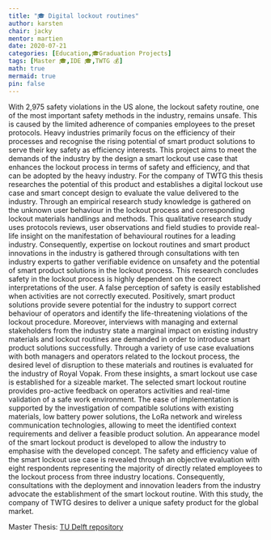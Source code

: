 ```yaml
---
title: "🎓 Digital lockout routines"
author: karsten
chair: jacky
mentor: martien
date: 2020-07-21
categories: [Education,🎓Graduation Projects]
tags: [Master 🎓,IDE 🎓,TWTG 💰]
math: true
mermaid: true
pin: false
---
```


With 2,975 safety violations in the US alone, the lockout safety routine, one of the most important safety methods in the industry, remains unsafe. This is caused by the limited adherence of companies employees to the preset protocols. Heavy industries primarily focus on the efficiency of their processes and recognise the rising potential of smart product solutions to serve their key safety as efficiency interests. This project aims to meet the demands of the industry by the design a smart lockout use case that enhances the lockout process in terms of safety and efficiency, and that can be adopted by the heavy industry. For the company of TWTG this thesis researches the potential of this product and establishes a digital lockout use case and smart concept design to evaluate the value delivered to the industry. Through an empirical research study knowledge is gathered on the unknown user behaviour in the lockout process and corresponding lockout materials handlings and methods. This qualitative research study uses protocols reviews, user observations and field studies to provide real-life insight on the manifestation of behavioural routines for a leading industry. Consequently, expertise on lockout routines and smart product innovations in the industry is gathered through consultations with ten industry experts to gather verifiable evidence on unsafety and the potential of smart product solutions in the lockout process. This research concludes safety in the lockout process is highly dependent on the correct interpretations of the user. A false perception of safety is easily established when activities are not correctly executed. Positively, smart product solutions provide severe potential for the industry to support correct behaviour of operators and identify the life-threatening violations of the lockout procedure. Moreover, interviews with managing and external stakeholders from the industry state a marginal impact on existing industry materials and lockout routines are demanded in order to introduce smart product solutions successfully. Through a variety of use case evaluations with both managers and operators related to the lockout process, the desired level of disruption to these materials and routines is evaluated for the industry of Royal Vopak. From these insights, a smart lockout use case is established for a sizeable market. The selected smart lockout routine provides pro-active feedback on operators activities and real-time validation of a safe work environment. The ease of implementation is supported by the investigation of compatible solutions with existing materials, low battery power solutions, the LoRa network and wireless communication technologies, allowing to meet the identified context requirements and deliver a feasible product solution. An appearance model of the smart lockout product is developed to allow the industry to emphasise with the developed concept. The safety and efficiency value of the smart lockout use case is revealed through an objective evaluation with eight respondents representing the majority of directly related employees to the lockout process from three industry locations. Consequently, consultations with the deployment and innovation leaders from the industry advocate the establishment of the smart lockout routine. With this study, the company of TWTG desires to deliver a unique safety product for the global market.

Master Thesis: [TU Delft repository](https://repository.tudelft.nl/islandora/object/uuid%3A548e6fad-7509-4145-94bf-443a5aaaddcf?collection=education)